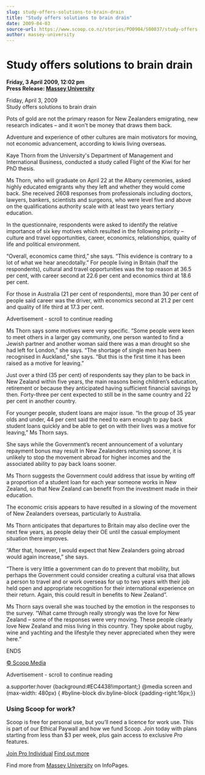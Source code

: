```yaml
---
slug: study-offers-solutions-to-brain-drain
title: "Study offers solutions to brain drain"
date: 2009-04-03
source-url: https://www.scoop.co.nz/stories/PO0904/S00037/study-offers-solutions-to-brain-drain.htm
author: massey-university
---
```

Study offers solutions to brain drain
=====================================

**Friday, 3 April 2009, 12:02 pm**  
**Press Release: [Massey University](https://info.scoop.co.nz/Massey_University)**

Friday, April 3, 2009  
Study offers solutions to brain drain

Pots of gold are not the primary reason for New Zealanders emigrating, new research indicates – and it won't be money that draws them back.

Adventure and experience of other cultures are main motivators for moving, not economic advancement, according to kiwis living overseas.

Kaye Thorn from the University's Department of Management and International Business, conducted a study called Flight of the Kiwi for her PhD thesis.

Ms Thorn, who will graduate on April 22 at the Albany ceremonies, asked highly educated emigrants why they left and whether they would come back. She received 2608 responses from professionals including doctors, lawyers, bankers, scientists and surgeons, who were level five and above on the qualifications authority scale with at least two years tertiary education.

In the questionnaire, respondents were asked to identify the relative importance of six key motives which resulted in the following priority – culture and travel opportunities, career, economics, relationships, quality of life and political environment.

“Overall, economics came third,” she says. “This evidence is contrary to a lot of what we hear anecdotally.” For people living in Britain (half the respondents), cultural and travel opportunities was the top reason at 36.5 per cent, with career second at 22.6 per cent and economics third at 18.6 per cent.

For those in Australia (21 per cent of respondents), more than 30 per cent of people said career was the driver, with economics second at 21.2 per cent and quality of life third at 17.3 per cent.

Advertisement - scroll to continue reading





Ms Thorn says some motives were very specific. “Some people were keen to meet others in a larger gay community, one person wanted to find a Jewish partner and another woman said there was a man drought so she had left for London,” she says. “The shortage of single men has been recognised in Auckland,” she says. “But this is the first time it has been raised as a motive for leaving.”

Just over a third (35 per cent) of respondents say they plan to be back in New Zealand within five years, the main reasons being children’s education, retirement or because they anticipated having sufficient financial savings by then. Forty-three per cent expected to still be in the same country and 22 per cent in another country.

For younger people, student loans are major issue. “In the group of 35 year olds and under, 44 per cent said the need to earn enough to pay back student loans quickly and be able to get on with their lives was a motive for leaving,” Ms Thorn says.

She says while the Government’s recent announcement of a voluntary repayment bonus may result in New Zealanders returning sooner, it is unlikely to stop the movement abroad for higher incomes and the associated ability to pay back loans sooner.

Ms Thorn suggests the Government could address that issue by writing off a proportion of a student loan for each year someone works in New Zealand, so that New Zealand can benefit from the investment made in their education.

The economic crisis appears to have resulted in a slowing of the movement of New Zealanders overseas, particularly to Australia.

Ms Thorn anticipates that departures to Britain may also decline over the next few years, as people delay their OE until the casual employment situation there improves.

“After that, however, I would expect that New Zealanders going abroad would again increase,” she says.

“There is very little a government can do to prevent that mobility, but perhaps the Government could consider creating a cultural visa that allows a person to travel and or work overseas for up to two years with their job held open and appropriate recognition for their international experience on their return. Again, this could result in benefits to New Zealand”.

Ms Thorn says overall she was touched by the emotion in the responses to the survey. “What came through really strongly was the love for New Zealand – some of the responses were very moving. These people clearly love New Zealand and miss living in this country. They spoke about rugby, wine and yachting and the lifestyle they never appreciated when they were here.”

ENDS

[© Scoop Media](http://www.scoop.co.nz/about/terms.html)  

Advertisement - scroll to continue reading



a.supporter:hover {background:#EC4438!important;} @media screen and (max-width: 480px) { #byline-block div.byline-block {padding-right:16px;}}

### Using Scoop for work?

Scoop is free for personal use, but you’ll need a licence for work use. This is part of our Ethical Paywall and how we fund Scoop. Join today with plans starting from less than $3 per week, plus gain access to exclusive _Pro_ features.  
  
[Join Pro Individual](https://pro.scoop.co.nz/Individual/?from=ProIn24) [Find out more](https://pro.scoop.co.nz/using-scoop-for-work/?from=ProIn24)

Find more from [Massey University](https://info.scoop.co.nz/Massey_University) on InfoPages.